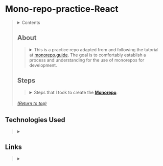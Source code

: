 # Mono-repo-practice-React
> <details>
>   <summary>Contents</summary>
>
>> | [About](https://github.com/mmmoore1313/Mono-repo-practice-React#about) | [Technologies Used](https://github.com/mmmoore1313/Mono-repo-practice-React#technologies-used) |
>> |--|--|
>> | [Steps](https://github.com/mmmoore1313/Mono-repo-practice-React#steps) | [Links](https://github.com/mmmoore1313/Mono-repo-practice-React#links) |
>
> </details>
>
> ## About
>> <details>
>>  <summary>This is a practice repo adapted from and following the tutorial at <a href="https://monorepo.guide/getting-started">monorepo.guide</a>. The goal is to comfortably establish a process and understanding for the use of monorepos for development.</summary>
>>
>>>
>> ###### [(Return to top)](https://github.com/mmmoore1313/Mono-repo-practice-React#mono-repo-practice-react)
>>
>> </details>
>
> ## Steps
>> <details>
>>  <summary>Steps that I took to create the <b><a href="https://monorepo.guide/getting-started">Monorepo</a></b>.</summary>
>> 
>>> <details>
>>>  <summary>1. Initialize your repository</summary>
>>>
>>>> 1.1- ```mkdir <repo name>```  
>>>> 1.2- ```cd <repo name>```  
>>>> 1.3- ```git init```  
>>>
>>> </details>
>>> <details>
>>>  <summary>2. Add a <code>.gitignore</code> to your root directory</summary>
>>>
>>>> 2.1- ```touch .gitignore```  
>>>> <details>
>>>>  <summary>2.2- In the <code>.gitignore</code>, add:</summary>
>>>>
>>>>> ```  
>>>>> node_modules/
>>>>> .next
>>>>> dist
>>>>> ```  
>>>>
>>>> </details>
>>>
>>> </details>
>>> <details>
>>>  <summary>3. Create a <code>package.json</code> file to your root directory</summary>
>>>
>>>> 3.1- Run ```npm init```  
>>>> 3.2- Add the following:  
>>>>> ```  
>>>>> {
>>>>>   "name": "@monorepo-starter/root",
>>>>>   "version": "1.0.0",
>>>>>   "private": true
>>>>> } 
>>>
>>> </details>
>>> <details>
>>>  <summary>4. Set up your packages</summary>
>>>
>>>> 4.1- Add to your `package.json`:  
>>>>> ```  
>>>>> "workspaces": ["packages/*", "apps/*", "services/*"]
>>>>> ```  
>>>> 4.2- `package.json` example:  
>>>>> ```  
>>>>> {
>>>>>   "name": "@monorepo-starter/root",
>>>>>   "version": "1.0.0",
>>>>>   "private": true,
>>>>>   "workspaces": ["packages/*", "apps/*", "services/*"]
>>>>> }
>>>>> ```  
>>>
>>> </details>
>>> <details>
>>>  <summary>5. Create a <code>bable.config.js</code> at the root level</summary>
>>>
>>>> 5.1- ```touch babel.config.js```  
>>>> 5.2- Add to the `babel.config.js`:
>>>>> ```  
>>>>> module.exports = {
>>>>>   presets: ["@babel/preset-env", "@babel/preset-react"],
>>>>>   plugins: ["@babel/plugin-transform-runtime"]
>>>>> };
>>>>> ```  
>>>> 5.3- Install the babel plugins:  
>>>>> ```  
>>>>> yarn add @babel/core @babel/plugin-transform-runtime @babel/preset-env @babel/preset-react -W
>>>>> ```  
>>>
>>> </details>
>>> <details>
>>>  <summary>6. <a href="https://monorepo.guide/getting-started">Tutorial</a> Specific</summary>
>>>
>>>> <details>
>>>>  <summary>6.1- Add a starter button</summary>
>>>>
>>>>> <details>
>>>>>  <summary>6.1.1- Create a <code>packages/button</code> folder in the root directory</summary>
>>>>>
>>>>>> ```  
>>>>>> mkdir packages
>>>>>> mkdir packages/button
>>>>>> ``` 
>>>>>
>>>>> </details>
>>>>> <details>
>>>>>  <summary>6.1.2- Switch into the <code>packages/button</code> folder</summary>
>>>>>  
>>>>>> ``` 
>>>>>> cd packages/button
>>>>>> ``` 
>>>>>
>>>>> </details>
>>>>> <details>
>>>>>  <summary>6.1.3- Add a <code>package.json</code> file</summary>
>>>>>
>>>>>> ```  
>>>>>> npm init
>>>>>> ```  
>>>>>> - or -  
>>>>>> ``` 
>>>>>> touch package.json
>>>>>> ``` 
>>>>>
>>>>> </details>
>>>>> <details>
>>>>>  <summary>6.1.4- Fill out the <code>package.json</code> file</summary>
>>>>>
>>>>>> ``` 
>>>>>> {
>>>>>>    "name": "@monorepo-starter/button",  
>>>>>>    "version": "1.0.0",  
>>>>>>    "description": "A very simple React button within a monorepo"  
>>>>>> }
>>>>>> ``` 
>>>>>
>>>>> </details>
>>>>> <details>
>>>>>  <summary>6.1.5- Add react as a dependency</summary>
>>>>> 
>>>>>> ```  
>>>>>> yarn add react  
>>>>>> ``` 
>>>>>
>>>>> </details>
>>>>> <details>
>>>>>  <summary>6.1.6- Return to the root directory</summary>
>>>>>
>>>>>> ``` 
>>>>>> cd ../..
>>>>>> ``` 
>>>>> </details>
>>>>> <details>
>>>>>  <summary>6.1.7- Create a <code>src</code> folder in your root directory</summary>
>>>>>
>>>>>> ``` 
>>>>>> mkdir src
>>>>>> ``` 
>>>>> </details>
>>>>> <details>
>>>>>  <summary>6.1.8- Create a <code>Button</code> component to render</summary>
>>>>>
>>>>>> <details>
>>>>>>  <summary>6.1.8.1- Switch to the <code>src</code> directory</summary>
>>>>>>
>>>>>>> ```cd src```
>>>>>> </details>
>>>>>> <details>
>>>>>>  <summary>6.1.8.2- Create the <code>index.js</code></summary>
>>>>>>
>>>>>>> ```touch index.js```
>>>>>> </details>
>>>>>> <details>
>>>>>>  <summary>6.1.8.3- Fill out the <code>index.js</code> file</summary>
>>>>>>
>>>>>>> ``` 
>>>>>>> import React from "react";
>>>>>>> const Button = ({ onClick, children, isSelected }) => (
>>>>>>>   <button
>>>>>>>     style={{
>>>>>>>       border: 0,
>>>>>>>       backgroundColor: isSelected ? "rebeccapurple" : "hotpink",
>>>>>>>       color: isSelected ? "white" : "black",
>>>>>>>       padding: "12px 24px",
>>>>>>>       margin: "12px",
>>>>>>>       borderRadius: "3px"
>>>>>>>     }}
>>>>>>>     onClick={onClick}
>>>>>>>   >
>>>>>>>     {children}
>>>>>>>   </button>
>>>>>>> );
>>>>>>> export default Button;
>>>>>>> ``` 
>>>>>> </details>
>>>>
>>>> </details>
>>>> <details>
>>>>  <summary>6.2- Setting up the build process</summary>
>>>>
>>>>> <details>
>>>>>  <summary>Return to root level</summary>
>>>>>
>>>>>> ``` 
>>>>>> cd ../..
>>>>>> ``` 
>>>>> </details>
>>>>> <details>
>>>>>  <summary> Run:</summary>
>>>>>
>>>>>> ``` 
>>>>>> yarn add @preconstruct/cli -W
>>>>>> yarn preconstruct init
>>>>>
>>>>> </details>
>>>>> <details>
>>>>>  <summary>Answer the questions</summary>
>>>>>
>>>>>>
>>>>> </details>
>>>>> <details>
>>>>>  <summary>Add the following to your root <code>package.json</code>
>>>>>
>>>>>> ``` 
>>>>>> "scripts": {
>>>>>> "postinstall": "preconstruct dev",
>>>>>> "build": "preconstruct build"
>>>>>> },
>>>>>> ``` 
>>>>> </details>
>>>>
>>>> </details>
>>>> <details>
>>>>  <summary>6.3- Adding <code>@monorepo-starter/next-app</code></summary>
>>>>
>>>>> <details> 
>>>>>  <summary>6.3.1- Create an <code>apps</code> folder in the root directory</summary>
>>>>>
>>>>>> ``` 
>>>>>> mkdir apps
>>>>>> mkdir apps/next-app
>>>>>> ``` 
>>>>> </details>
>>>>> <details>
>>>>>  <summary>6.3.2- Create a <code>package.json</code> within <code>apps/next-app</code></summary>
>>>>>
>>>>>> ``` 
>>>>>> touch apps/next-app/package.json
>>>>>> ``` 
>>>>> </details>
>>>>> <details>
>>>>>  <summary>6.3.3- Fill out <code>apps/next-app/package.json</code></summary>
>>>>>
>>>>>> ``` 
>>>>>> {
>>>>>> "name": "@monorepo-starter/next-app",
>>>>>> "version": "1.0.0"
>>>>>> }
>>>>>> ``` 
>>>>> </details>
>>>>> <details>
>>>>>  <summary>6.3.4- Install Next.js</summary>
>>>>>
>>>>>> ``` 
>>>>>> yarn add react react-dom next @preconstruct/next
>>>>>> ``` 
>>>>> </details>
>>>>> <details>
>>>>>  <summary>6.3.5- Add the <code>"scripts"</code> to the <code>next-app/package.json</code></summary>
>>>>>
>>>>>> ``` 
>>>>>> "scripts": {
>>>>>> "dev": "next",
>>>>>> "build": "next build",
>>>>>> "start": "next start"
>>>>>> },
>>>>>> ``` 
>>>>> </details>
>>>>> <details>
>>>>>  <summary>6.3.6- Create a <code>next.config.js</code> file</summary>
>>>>>
>>>>>> ``` 
>>>>>> touch next.config.js
>>>>>> ``` 
>>>>> </details>
>>>>> <details>
>>>>>  <summary>6.3.7- Add the following:</summary>
>>>>>
>>>>>> ``` 
>>>>>> const withPreconstruct = require("@preconstruct/next")
>>>>>> module.exports = withPreconstruct()
>>>>>> ``` 
>>>>> </details>
>>>>>  <summary> Install the button package to the <code>package.json</code>:</summary>
>>>>>
>>>>>> ``` 
>>>>>> "@monorepo-starter/button": "1.0.0",
>>>>>> ``` 
>>>>> </details>
>>>>> <details>
>>>>>  <summary> Switch to the project root and run <code>yarn</code></summary>
>>>>>
>>>>>> ``` 
>>>>>> yarn
>>>>>> ``` 
>>>>> </details>
>>>>> <details>
>>>>>  <summary> Create a <code>pages/index.js</code> file with the following:</summary>
>>>>>
>>>>>> ``` 
>>>>>> import React from "react";
>>>>>> import Button from "@monorepo-starter/button";
>>>>>> const Index = () => {
>>>>>>   return (
>>>>>>     <div>
>>>>>>       <Button isSelected onClick={() => alert("Hello!")}>
>>>>>>         Hello World!
>>>>>>       </Button>
>>>>>>     </div>
>>>>>>   );
>>>>>> };
>>>>>> export default Index;
>>>>>> ``` 
>>>>> </details>
>>>>> <details>
>>>>>  <summary> Run <code>yarn dev</code> and then visit <code>http://localhost:3000</code></summary>
>>>>>
>>>>>> ``` 
>>>>>> yarn dev
>>>>>> ``` 
>>>>> </details>
>>>> </details>
>>> </details>
>>
>> ###### [(Return to top)](https://github.com/mmmoore1313/Mono-repo-practice-React#mono-repo-practice-react)
>>
>> </details>
>
> ## Technologies Used
>> <details>
>>  <summary></summary>
>>
>>>
>> ###### [(Return to top)](https://github.com/mmmoore1313/Mono-repo-practice-React#mono-repo-practice-react)
>>
>> </details>
>
> ## Links
>> <details>
>>  <summary></summary>
>>
>>>
>> ###### [(Return to top)](https://github.com/mmmoore1313/Mono-repo-practice-React#mono-repo-practice-react)
>>
>> </details>

